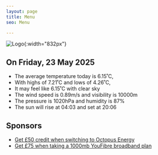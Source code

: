 ```yaml
---
layout: page
title: Menu
seo: Menu

---
```


![Logo](/images/logo.jpg){:width="832px"}

<!-- weather_marker starts -->
## On Friday, 23 May 2025

- The average temperature today is 6.15˚C,
- With highs of 7.21˚C and lows of 4.26˚C,
- It may feel like 6.15˚C with clear sky
- The wind speed is 0.89m/s and visibility is 10000m
- The pressure is 1020hPa and humidity is 87%
- The sun will rise at 04:03 and set at 20:06

<!-- weather_marker ends -->

## Sponsors

- [Get £50 credit when switching to Octopus Energy](https://bit.ly/3oD1nnS)
- [Get £75 when taking a 1000mb YouFibre broadband plan](https://aklam.io/91zWhU?)
